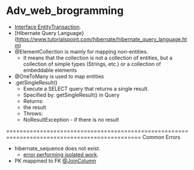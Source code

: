 # Adv_web_brogramming
* [Interface EntityTransaction](https://www.objectdb.com/api/java/jpa/EntityTransaction).
* [Hibernate Query Language} (https://www.tutorialspoint.com/hibernate/hibernate_query_language.htm)
* @ElementCollection is mainly for mapping non-entities.
   * It means that the collection is not a collection of entities, but a collection of simple types (Strings, etc.) or a collection of  embeddable elements 
* @OneToMany is used to map entities
* .getSingleResult()
   * Execute a SELECT query that returns a single result.
   *  Specified by: getSingleResult() in Query
   *   Returns:
   *   the result
   *  Throws:
   * NoResultException - if there is no result


==============================================================================================
Common Errors
 * hibernate_sequence  does not exist. 
    * [error performing isolated work](https://coderanch.com/t/487173/databases/hibernate-sequence-exist).
 * PK mappmed to FK [@JoinColumn](https://stackoverflow.com/questions/11938253/whats-the-difference-between-joincolumn-and-mappedby-when-using-a-jpa-onetoma)
